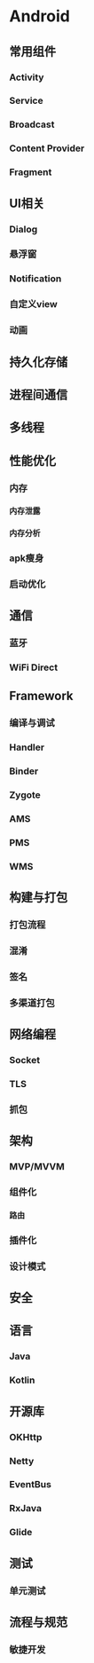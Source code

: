 # Android
## 常用组件
### Activity
### Service
### Broadcast
### Content Provider
### Fragment

## UI相关
### Dialog
### 悬浮窗
### Notification
### 自定义view
### 动画

## 持久化存储

## 进程间通信

## 多线程



## 性能优化
### 内存
#### 内存泄露
#### 内存分析

### apk瘦身
### 启动优化


## 通信
### 蓝牙
### WiFi Direct




## Framework
### 编译与调试
### Handler
### Binder
### Zygote
### AMS
### PMS
### WMS



## 构建与打包
### 打包流程
### 混淆
### 签名
### 多渠道打包




## 网络编程
### Socket
### TLS
### 抓包


## 架构
### MVP/MVVM
### 组件化
#### 路由

### 插件化
### 设计模式


## 安全

## 语言
### Java
### Kotlin

## 开源库
### OKHttp
### Netty
### EventBus
### RxJava
### Glide

## 测试
### 单元测试


## 流程与规范
### 敏捷开发

